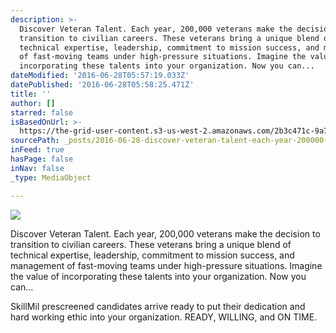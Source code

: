 ```yaml
---
description: >-
  Discover Veteran Talent. Each year, 200,000 veterans make the decision to
  transition to civilian careers. These veterans bring a unique blend of
  technical expertise, leadership, commitment to mission success, and management
  of fast-moving teams under high-pressure situations. Imagine the value of
  incorporating these talents into your organization. Now you can...
dateModified: '2016-06-28T05:57:19.033Z'
datePublished: '2016-06-28T05:58:25.471Z'
title: ''
author: []
starred: false
isBasedOnUrl: >-
  https://the-grid-user-content.s3-us-west-2.amazonaws.com/2b3c471c-9a70-41b4-9118-e3cc1b3d32fd.png
sourcePath: _posts/2016-06-28-discover-veteran-talent-each-year-200000-veterans-make-th.md
inFeed: true
hasPage: false
inNav: false
_type: MediaObject

---
```

![](https://the-grid-user-content.s3-us-west-2.amazonaws.com/2b3c471c-9a70-41b4-9118-e3cc1b3d32fd.png)

Discover Veteran Talent. Each year, 200,000 veterans make the decision to transition to civilian careers. These veterans bring a unique blend of technical expertise, leadership, commitment to mission success, and management of fast-moving teams under high-pressure situations. Imagine the value of incorporating these talents into your organization. Now you can...

SkillMil prescreened candidates arrive ready to put their dedication and hard working ethic into your organization. READY, WILLING, and ON TIME.